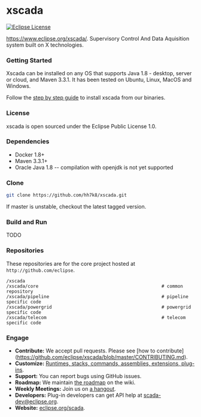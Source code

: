 # xscada
[![Eclipse License](http://img.shields.io/badge/license-Eclipse-brightgreen.svg)](https://github.com/codenvy/che/blob/master/LICENSE) 
  
 
https://www.eclipse.org/xscada/. Supervisory Control And Data Aquisition system built on X technologies.

### Getting Started
Xscada can be installed on any OS that supports Java 1.8 - desktop, server or cloud, and Maven 3.3.1. It has been tested on Ubuntu, Linux, MacOS and Windows. 

Follow the [step by step guide](http://eclipse.org/xscada/getting-started/) to install xscada from our binaries.

### License
xscada is open sourced under the Eclipse Public License 1.0.

### Dependencies
* Docker 1.8+
* Maven 3.3.1+
* Oracle Java 1.8 -- compilation with openjdk is not yet supported

### Clone

```sh
git clone https://github.com/hh7k8/xscada.git
```
If master is unstable, checkout the latest tagged version.

### Build and Run
TODO

 
### Repositories
These repositories are for the core project hosted at `http://github.com/eclipse`.
```
/xscada
/xscada/core                                              # common repository
/xscada/pipeline                                          # pipeline specific code
/xscada/powergrid                                         # powergrid specific code
/xscada/telecom                                           # telecom specific code
```
 
### Engage
* **Contribute:** We accept pull requests. Please see [how to contribute] (https://github.com/eclipse/xscada/blob/master/CONTRIBUTING.md).
* **Customize:** [Runtimes, stacks, commands, assemblies, extensions, plug-ins](https://github.com/eclipse/xscada/blob/master/CUSTOMIZING.md).
* **Support:** You can report bugs using GitHub issues.
* **Roadmap:** We maintain [the roadmap](https://github.com/eclipse/scada/wiki/Roadmap) on the wiki. 
* **Weekly Meetings:** Join us on [a hangout](https://github.com/eclipse/xscada/wiki/Roadmap-Meeting-Schedule). 
* **Developers:** Plug-in developers can get API help at [scada-dev@eclipse.org](email:xscada-dev@eclipse.org). 
* **Website:** [eclipse.org/scada](https://eclipse.org/xscada).
